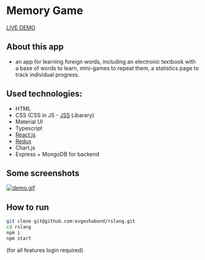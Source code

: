 # Memory Game

[LIVE DEMO](https://react-game-bh7vbo394-eugeniybondarenko-gmailcom.vercel.app/) 
## About this app
- an app for learning foreign words, including an electronic textbook with a base of words to learn, mini-games to repeat them, a statistics page to track individual progress.

## Used technologies:
- HTML
- CSS (CSS in JS - [JSS](https://cssinjs.org/?v=v10.6.0) Libarary)
- Material UI
- Typescript
- [React.js](https://reactjs.org/)
- [Redux](https://redux.js.org/)
- Chart.js
- Express + MongoDB for backend

## Some screenshots
[![demo.gif](https://i.postimg.cc/qRXWZv8s/demo.gif)](https://postimg.cc/jw28DK32)

## How to run
```sh
git clone git@github.com:evgeshabond/rslang.git
cd rslang
npm i
npm start
```
(for all features login required)